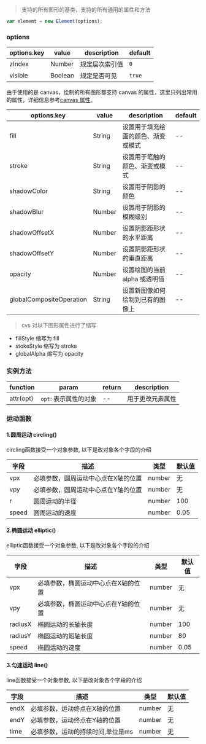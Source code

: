 > 支持的所有图形的基类，支持的所有通用的属性和方法

```js
var elememt = new Elememt(options);
```

### options

| options.key | value   | description    | default |
| ----------- | ------- | -------------- | ------- |
| zIndex      | Number  | 规定层次索引值 | `0`     |
| visible     | Boolean | 规定是否可见   | `true`  |

由于使用的是 canvas，绘制的所有图形都支持 canvas 的属性，这里只列出常用的属性，详细信息参考[canvas 属性](http://www.w3school.com.cn/tags/html_ref_canvas.asp)。

| options.key              | value  | description                        | default |
| ------------------------ | ------ | ---------------------------------- | ------- |
| fill                     | String | 设置用于填充绘画的颜色、渐变或模式 | --      |
| stroke                   | String | 设置用于笔触的颜色、渐变或模式     | --      |
| shadowColor              | String | 设置用于阴影的颜色                 | --      |
| shadowBlur               | Number | 设置用于阴影的模糊级别             | --      |
| shadowOffsetX            | Number | 设置阴影距形状的水平距离           | --      |
| shadowOffsetY            | Number | 设置阴影距形状的垂直距离           | --      |
| opacity                  | Number | 设置绘图的当前 alpha 或透明值      | --      |
| globalCompositeOperation | String | 设置新图像如何绘制到已有的图像上   | --      |

> cvs 对以下图形属性进行了缩写

- fillStyle 缩写为 fill
- stokeStyle 缩写为 stroke
- globalAlpha 缩写为 opacity

### 实例方法

| function  | param                 | return | description      |
| --------- | --------------------- | ------ | ---------------- |
| attr(opt) | `opt`: 表示属性的对象 | --     | 用于更改元素属性 |


### 运动函数
#### 1.圆周运动 circling()
circling函数接受一个对象参数, 以下是改对象各个字段的介绍

| 字段   |  描述    | 类型 |  默认值 |
|----|---------|-----|--------|
| vpx     | 必填参数，圆周运动中心点在X轴的位置 | number  | 无
| vpy     | 必填参数，圆周运动中心点在Y轴的位置 | number  | 无
| r       | 圆周运动的半径          | number  | 100
| speed   | 圆周运动的速度          | number  | 0.05

#### 2.椭圆运动 elliptic()
elliptic函数接受一个对象参数, 以下是改对象各个字段的介绍

| 字段   |  描述    | 类型 |  默认值 |
|----|---------|-----|--------|
| vpx     | 必填参数，椭圆运动中心点在X轴的位置 | number  | 无
| vpy     | 必填参数，椭圆运动中心点在Y轴的位置 | number  | 无
| radiusX | 椭圆运动的长轴长度       | number  | 100
| radiusY | 椭圆运动的短轴长度       | number  | 80
| speed   | 椭圆运动的速度          | number  | 0.05

#### 3.匀速运动 line()
line函数接受一个对象参数, 以下是改对象各个字段的介绍

| 字段   |  描述    | 类型 |  默认值 |
|----|---------|-----|--------|
| endX     | 必填参数，运动终点在X轴的位置     | number  | 无
| endY     | 必填参数，运动终点在Y轴的位置     | number  | 无
| time     | 必填参数，运动的持续时间,单位是ms  | number  | 无
